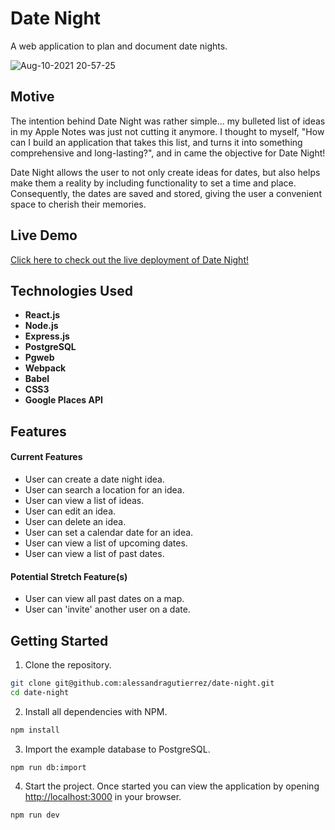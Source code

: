 # Date Night

A web application to plan and document date nights.

![Aug-10-2021 20-57-25](https://user-images.githubusercontent.com/82188718/128967383-c6404ac2-c918-4561-9b09-d1469b5e6401.gif)


## Motive

The intention behind Date Night was rather simple... my bulleted list of ideas in my Apple Notes was just not cutting it anymore. I thought to myself, "How can I build an application that takes this list, and turns it into something comprehensive and long-lasting?", and in came the objective for Date Night! 

Date Night allows the user to not only create ideas for dates, but also helps make them a reality by including functionality to set a time and place. Consequently, the dates are saved and stored, giving the user a convenient space to cherish their memories.


## Live Demo

[Click here to check out the live deployment of Date Night!](https://date-night-ag.herokuapp.com/#)

## Technologies Used

- __React.js__
- __Node.js__
- __Express.js__
- __PostgreSQL__
- __Pgweb__
- __Webpack__
- __Babel__
- __CSS3__
- __Google Places API__

## Features

#### Current Features

  - User can create a date night idea.
  - User can search a location for an idea.
  - User can view a list of ideas.
  - User can edit an idea.
  - User can delete an idea.
  - User can set a calendar date for an idea.
  - User can view a list of upcoming dates.
  - User can view a list of past dates.

#### Potential Stretch Feature(s)

  - User can view all past dates on a map.
  - User can 'invite' another user on a date.

## Getting Started

1. Clone the repository.
```bash
git clone git@github.com:alessandragutierrez/date-night.git
cd date-night
```
2. Install all dependencies with NPM.
```bash
npm install
```
3. Import the example database to PostgreSQL.
```bash
npm run db:import
```
4. Start the project. Once started you can view the application by opening [http://localhost:3000](http://0.0.0.0:3000/#) in your browser.
```bash
npm run dev
```

